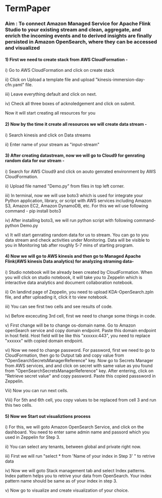 # TermPaper


### Aim : To connect Amazon Managed Service for Apache Flink Studio to your existing stream and clean, aggregate, and enrich the incoming events and to derived insights are finally persisted in Amazon OpenSearch, where they can be accessed and visualized



#### 1) First we need to create stack from AWS CloudFormation -
   

i) Go to AWS CloudFormation and click on create stack

ii) Click on Upload a template file and upload "kinesis-immersion-day-cfn.yaml" file.

iii) Leave everything default and click on next.

iv) Check all three boxes of acknoledgement and click on submit.

Now it will start creating all resources for you



#### 2) Now by the time it create all resources we will create data stream -


i) Search kinesis and click on Data streams

ii) Enter name of your stream as "input-stream"



#### 3) After creating datastream, now we will go to Cloud9 for genrating random data for our stream -

i) Search for AWS Cloud9 and click on aouto genrated environment by AWS CloudFormation. 

ii) Upload file named "Demo.py" from files in top left corner.

iii) In terminal, now we will use boto3 which is used for integrate your Python application, library, or script with AWS services including Amazon S3, Amazon EC2, Amazon DynamoDB, etc. For this we wil use following command -
pip install boto3

iv) After installing boto3, we will run python script with following command-
python Demo.py

v) It will start genrating random data for us to stream. You can go to you data stream and check activities under Monitoring. Data will be visible to you in Monitoring tab after roughly 5-7 mins of starting program.


#### 4) Now we will go to AWS kinesis and then go to Managed Apache Flink(AWS kinesis Data analytics) for analyzing straming data-


i) Studio notebook will be already been created by CloudFormation. When you will click on studio notebook, it will take you to Zeppelin which is interactive data analytics and document collaboration notebook. 

ii) On landind page of Zeppelin, you need to upload KDA-OpenSearch.zpln file, and after uploading it, click it to view notebook.

iii) You can see first two cells and see results of code.

iv) Before excecuting 3rd cell, first we need to change some things in code.

v) First change will be to change os-domain name. Go to Amazon openSearch service and copy domain endpoint. Paste this domain endpoint in host field. Host field will be like this "xxxxxx:443", you need to replace "xxxxxx" with copied domain endpoint.

vi) Now we need to change password. For password, first we need to go to CloudFormation, then go to Output tab and copy value from "OpenSearchSecretsManagerReference" key. Now go to Secrets Manager from AWS services, and and click on secret with same value as you found from "OpenSearchSecretsManagerReference" key. After entering, click on "Retrieve secret value" and copy password. Paste this copied passsword in Zeppelin.

Vii) Now you can run next cells.

Viii) For 5th and 6th cell, you copy values to be replaced from cell 3 and run this two cells.


#### 5) Now we Start out visualiztions process

 
 i) For this, we will goto Amazon OpenSearch Service, and click on the dashboard. You need to enter same admin name and passord which you used in Zeppelin for Step 3.

 ii) You can select any tenants, between global and private right now. 

 iii) First we will run "select * from 'Name of your index in Step 3' " to retrive data

 iv) Now we will goto Stack management tab and select Index patterns. Index pattern helps you to retrive your data from OpenSearch. Your index pattern name should be same as of your index in step 3. 

 v) Now go to visualize and create visualization of your choice.


